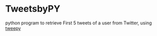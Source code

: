 # TweetsbyPY
python program to retrieve First 5 tweets of a user from Twitter, using <a href="http://www.tweepy.org">tweepy</a>
